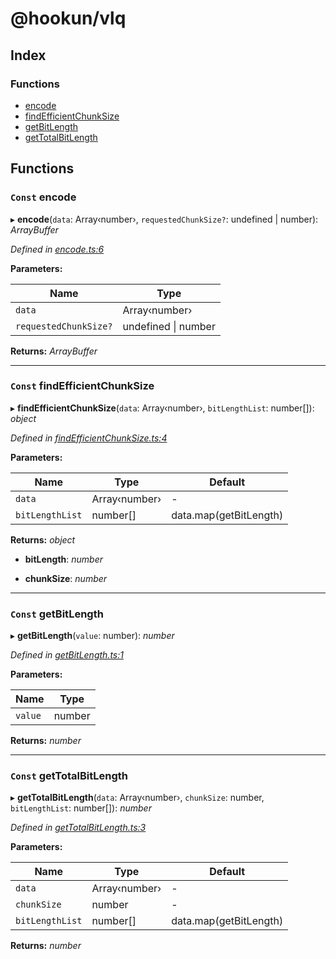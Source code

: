 
# @hookun/vlq

## Index

### Functions

* [encode](README.md#const-encode)
* [findEfficientChunkSize](README.md#const-findefficientchunksize)
* [getBitLength](README.md#const-getbitlength)
* [getTotalBitLength](README.md#const-gettotalbitlength)

## Functions

### `Const` encode

▸ **encode**(`data`: Array‹number›, `requestedChunkSize?`: undefined | number): *ArrayBuffer*

*Defined in [encode.ts:6](https://github.com/hookun/vlq/blob/8797bf9/src/encode.ts#L6)*

**Parameters:**

Name | Type |
------ | ------ |
`data` | Array‹number› |
`requestedChunkSize?` | undefined &#124; number |

**Returns:** *ArrayBuffer*

___

### `Const` findEfficientChunkSize

▸ **findEfficientChunkSize**(`data`: Array‹number›, `bitLengthList`: number[]): *object*

*Defined in [findEfficientChunkSize.ts:4](https://github.com/hookun/vlq/blob/8797bf9/src/findEfficientChunkSize.ts#L4)*

**Parameters:**

Name | Type | Default |
------ | ------ | ------ |
`data` | Array‹number› | - |
`bitLengthList` | number[] | data.map(getBitLength) |

**Returns:** *object*

* **bitLength**: *number*

* **chunkSize**: *number*

___

### `Const` getBitLength

▸ **getBitLength**(`value`: number): *number*

*Defined in [getBitLength.ts:1](https://github.com/hookun/vlq/blob/8797bf9/src/getBitLength.ts#L1)*

**Parameters:**

Name | Type |
------ | ------ |
`value` | number |

**Returns:** *number*

___

### `Const` getTotalBitLength

▸ **getTotalBitLength**(`data`: Array‹number›, `chunkSize`: number, `bitLengthList`: number[]): *number*

*Defined in [getTotalBitLength.ts:3](https://github.com/hookun/vlq/blob/8797bf9/src/getTotalBitLength.ts#L3)*

**Parameters:**

Name | Type | Default |
------ | ------ | ------ |
`data` | Array‹number› | - |
`chunkSize` | number | - |
`bitLengthList` | number[] | data.map(getBitLength) |

**Returns:** *number*
